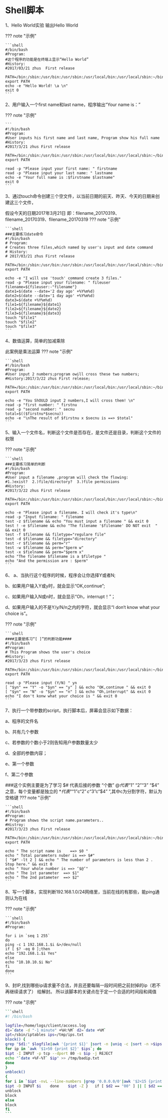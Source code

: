 # Shell脚本

1、Hello World实验
输出Hello World

??? note "示例"

	```shell
	#/bin/bash
	#Program:
	#这个程序的功能是在终端上显示“Hello World”
	#History:
	#2017/03/21 zhus  First release
	
	PATH=/bin:/sbin:/usr/bin:/usr/sbin:/usr/local/bin:/usr/local/sbin:~/bin
	export PATH
	echo -e "Hello World! \a \n"
	exit 0
	```

2、用户输入一个first name和last name，程序输出“Your name is：”

??? note "示例"

	```
	#!/bin/bash
	#Program:
	#User inputs his first name and last name, Program show his full name
	#History:
	#2017/3/21 zhus First release
	
	PATH=/bin:/sbin:/usr/bin:/usr/sbin:/usr/local/bin:/usr/local/sbin:~/bin
	export PATH
	
	read -p "Please input your first name: " firstname
	read -p "Please input your last name: " lastname
	echo -e "Your full name is :$firstname $lastname"
	exit 0
	```

3、通过touch命令创建三个空文件，以当前日期的前天、昨天、今天的日期来创建这三个文件，

假设今天的日期2017年3月21日
即：filename_20170319、filename_20170319、filename_20170319
??? note "示例"

	```shell
	###主要练习date命令
	#!/bin/bash
	# Program:
	# Creates three files,which named by user's input and date command
	# History:
	# 2017/03/21 zhus First release
	
	PATH=/bin:/sbin:/usr/bin:/usr/sbin:/usr/local/bin:/usr/local/sbin:~/bin
	export PATH
	
	echo -e "I will use 'touch' command create 3 files."
	read -p "Please input your filename: " fileuser
	filename=${fileuser:-"filename"}
	date1=$(date --date='2 day ago' +%Y%m%d)
	date2=$(date --date='1 day ago' +%Y%m%d)
	date3=$(date +%Y%m%d)
	file1=${filename}${date1}
	file2=${filename}${date2}
	file3=${filename}${date3}
	touch "$file1"
	touch "$file2"
	touch "$file3"
	```

4、数值运算，简单的加减乘除

此案例是乘法运算
??? note "示例"

	```shell
	#!/bin/bash
	#Program:
	#User input 2 numbers;program owill cross these two numbers;
	#History:2017/3/22 zhus First release;
	
	PATH=/bin:/sbin:/usr/bin:/usr/sbin:/usr/local/bin:/usr/local/sbin:~/bin
	export PATH
	
	echo -e "You ShOULD input 2 numbers,I will cross them! \n"
	read -p "first number: " firstnu
	read -p "second number: " secnu
	total=$(($firstnu*$secnu))
	echo -e "\nThe result of $firstnu x $secnu is ==> $total"
	```

5、输入一个文件名，判断这个文件是否存在，是文件还是目录，判断这个文件的权限

??? note "示例"

	```shell
	###主要练习简单的判断
	#!/bin/bash
	#Program:
	#User input a filename ,program will check the flowing:
	#1.)exist?  2.)file/directory?  3.)file permissions
	#History:
	#2017/3/22 zhus First release
	
	PATH=/bin:/sbin:/usr/bin:/usr/sbin:/usr/local/bin:/usr/local/sbin:~/bin
	export PATH
	
	echo -e "Please input a filename. I will check it's type\n"
	read -p "Input filename: " filename
	test -z $filename && echo "You must input a filename " && exit 0
	test ! -e $filename && echo "The filename '$filename' DO NOT exit  " && exit 0
	test -f $filename && filetype="regulare file"
	test -d $filename && filetype="directory"
	test -r $filename && perm="r"
	test -w $filename && perm="$perm w"
	test -x $fielname && perm="$perm x"
	echo "The filename $filename is a $filetype "
	echo "And the permission are : $perm"
	```

6、
a、当执行这个程序的时候，程序会让你选择Y或者N;

b、如果用户输入Y或y时，就会显示“OK,continue”;

c、如果用户输入N或n时，就会显示“Oh，interrupt！”；

d、如果用户输入的不是Y/y/N/n之内的字符，就会显示“I don‘t know what your choice is”。

??? note "示例"

	```shell
	####主要是练习“[ ]”的判断功能####
	#!/bin/bash
	#Program:
	# This Program shows the user's choice
	#History:
	#2017/3/23 zhus First release
	
	PATH=/bin:/sbin:/usr/bin:/usr/sbin:/usr/local/bin:/usr/local/sbin:~/bin
	export PATH
	
	read -p "Please input (Y/N) " yn
	[ "$yn" == "Y" -o "$yn" == "y" ] && echo "OK,continue " && exit 0
	[ "$yn" == "N" -o "$yn" == "n" ] && echo "Oh,interrupt" && exit 0
	echo "I don't konw what your choice is " && exit 0
	```



7、执行一个带参数的script，执行脚本后，屏幕会显示如下数据：

a、程序的文件名

b、共有几个参数

c、若参数的个数小于2则告知用户参数数量太少

d、全部的参数内容；

e、第一个参数

f、第二个参数

###这个实例主要是为了学习
$#  代表后接的参数 “个数”
$@  代表 “$1” “$2” “$3” “$4” 之意，每个变量都是独立的
$*  代表“ “$1”c“$2”c“$3”c“$4”  ”,其中c为分割字符，默认为空格键
??? note "示例"

	```shell
	#!/bin/bash
	#Program:
	# Program shows the script name.parameters..
	#Histroy:
	#2017/3/23 zhus First release
	
	PATH=/bin:/sbin:/usr/bin:/usr/sbin:/usr/local/bin:/usr/local/sbin:~/bin
	export PATH
	
	echo " The script name is    ==> $0 "
	echo " Total parameters nuber is ==> $#"
	[ "$#" -lt 2 ] && echo " The number of parameters is less than 2 . Stop here." && exit 0
	echo " Your whole number is ==> ‘$@’"
	echo " The 1st parameter  ==> $1"
	echo " The 2nd patameter  ==> $2"
	```


8、写一个脚本，实现判断192.168.1.0/24网络里，当前在线的有那些，能ping通则认为在线

??? note "示例"

	```shell
	#!/bin/bash
	#Program:
	
	for i in `seq 1 255`
	do
	ping -c 1 192.168.1.$i &>/dev/null
	if [ $? -eq 0 ];then
	echo "192.168.1.$i Yes"
	else
	echo "10.10.10.$i No"
	fi
	done
	```

9、封IP,找到哪些ip请求量不合法，并且还要每隔一段时间把之前封掉的ip（若不再继续请求了）	给解封。 所以该脚本的关键点在于定一个合适的时间段和阈值

??? note "示例"

~~~sh
```shell
#! /bin/bash

logfile=/home/logs/client/access.log
d1=`date -d "-1 minute" +%H:%M` d2=`date +%M`
ipt=/sbin/iptables ips=/tmp/ips.txt
block() {
grep "$d1:" $logfile|awk '{print $1}' |sort -n |uniq -c |sort -n >$ips
for ip in `awk '$1>50 {print $2}' $ips`; do
$ipt -I INPUT -p tcp --dport 80 -s $ip -j REJECT
echo "`date +%F-%T` $ip" >> /tmp/badip.txt
done
}
unblock()
{
for i in `$ipt -nvL --line-numbers |grep '0.0.0.0/0'|awk '$2<15 {print $1}'|sort -nr`; do
$ipt -D INPUT $i   	done   	$ipt -Z } 	if [ $d2 == "00" ] || [ $d2 == "30" ]; then
unblock
block
else
block
fi
```
~~~

